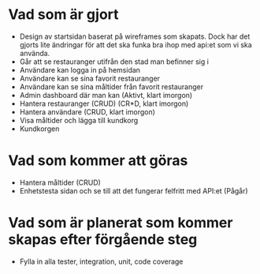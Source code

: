 # Vad som är gjort

- Design av startsidan baserat på wireframes som skapats. Dock har det gjorts lite ändringar för 
att det ska funka bra ihop med api:et som vi ska använda.
- Går att se restauranger utifrån den stad man befinner sig i
- Användare kan logga in på hemsidan
- Användare kan se sina favorit restauranger
- Användare kan se sina måltider från favorit restauranger
- Admin dashboard där man kan (Aktivt, klart imorgon)
- Hantera restauranger (CRUD) (CR*D, klart imorgon)
- Hantera användare (CRUD, klart imorgon)
- Visa måltider och lägga till kundkorg
- Kundkorgen



# Vad som kommer att göras
- Hantera måltider (CRUD)
- Enhetstesta sidan och se till att det fungerar felfritt med API:et (Pågår)

# Vad som är planerat som kommer skapas efter förgående steg
- Fylla in alla tester, integration, unit, code coverage
